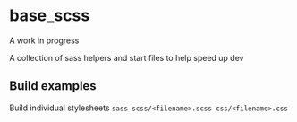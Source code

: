 # base_scss

A work in progress

A collection of sass helpers and start files to help speed up dev

## Build examples

Build individual stylesheets
`sass scss/<filename>.scss css/<filename>.css`

